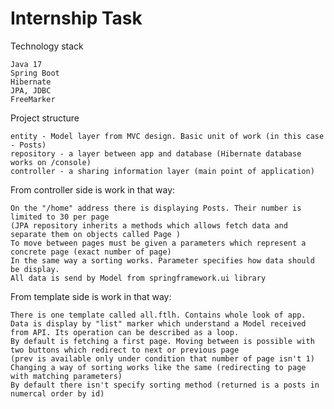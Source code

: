 # Internship Task

Technology stack

    Java 17
    Spring Boot    
    Hibernate
    JPA, JDBC
    FreeMarker

Project structure

    entity - Model layer from MVC design. Basic unit of work (in this case - Posts)
    repository - a layer between app and database (Hibernate database works on /console)
    controller - a sharing information layer (main point of application)

From controller side is work in that way: 

    On the "/home" address there is displaying Posts. Their number is limited to 30 per page 
    (JPA repository inherits a methods which allows fetch data and separate them on objects called Page )
    To move between pages must be given a parameters which represent a concrete page (exact number of page)
    In the same way a sorting works. Parameter specifies how data should be display.
    All data is send by Model from springframework.ui library

From template side is work in that way:  
    
    There is one template called all.ftlh. Contains whole look of app. 
    Data is display by "list" marker which understand a Model received from API. Its operation can be described as a loop.
    By default is fetching a first page. Moving between is possible with two buttons which redirect to next or previous page 
    (prev is available only under condition that number of page isn't 1)
    Changing a way of sorting works like the same (redirecting to page with matching parameters)
    By default there isn't specify sorting method (returned is a posts in numercal order by id)